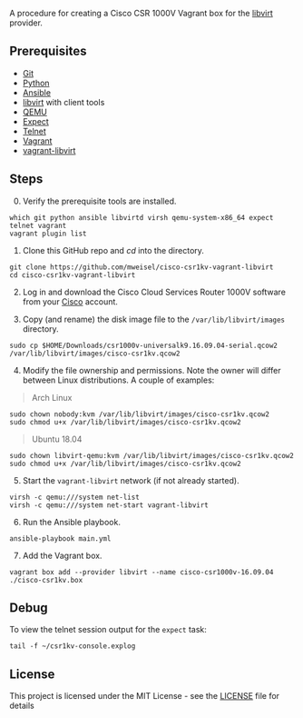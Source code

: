 A procedure for creating a Cisco CSR 1000V Vagrant box for the [libvirt](https://libvirt.org) provider.

## Prerequisites

  * [Git](https://git-scm.com)
  * [Python](https://www.python.org)
  * [Ansible](https://docs.ansible.com/ansible/latest/index.html)
  * [libvirt](https://libvirt.org) with client tools
  * [QEMU](https://www.qemu.org)
  * [Expect](https://en.wikipedia.org/wiki/Expect)
  * [Telnet](https://en.wikipedia.org/wiki/Telnet)
  * [Vagrant](https://www.vagrantup.com)
  * [vagrant-libvirt](https://github.com/vagrant-libvirt/vagrant-libvirt)

## Steps

0. Verify the prerequisite tools are installed.

```
which git python ansible libvirtd virsh qemu-system-x86_64 expect telnet vagrant
vagrant plugin list
```

1. Clone this GitHub repo and _cd_ into the directory.

```
git clone https://github.com/mweisel/cisco-csr1kv-vagrant-libvirt
cd cisco-csr1kv-vagrant-libvirt
```

2. Log in and download the Cisco Cloud Services Router 1000V software from your [Cisco](https://software.cisco.com/download/home/284364978/type) account.

3. Copy (and rename) the disk image file to the `/var/lib/libvirt/images` directory.

```
sudo cp $HOME/Downloads/csr1000v-universalk9.16.09.04-serial.qcow2 /var/lib/libvirt/images/cisco-csr1kv.qcow2
```

4. Modify the file ownership and permissions. Note the owner will differ between Linux distributions. A couple of examples:

> Arch Linux
```
sudo chown nobody:kvm /var/lib/libvirt/images/cisco-csr1kv.qcow2
sudo chmod u+x /var/lib/libvirt/images/cisco-csr1kv.qcow2
```

> Ubuntu 18.04
```
sudo chown libvirt-qemu:kvm /var/lib/libvirt/images/cisco-csr1kv.qcow2
sudo chmod u+x /var/lib/libvirt/images/cisco-csr1kv.qcow2
```

5. Start the `vagrant-libvirt` network (if not already started).

```
virsh -c qemu:///system net-list
virsh -c qemu:///system net-start vagrant-libvirt
```

6. Run the Ansible playbook. 

```
ansible-playbook main.yml
```

7. Add the Vagrant box. 

```
vagrant box add --provider libvirt --name cisco-csr1000v-16.09.04 ./cisco-csr1kv.box
```

## Debug

To view the telnet session output for the `expect` task:

```
tail -f ~/csr1kv-console.explog
```

## License

This project is licensed under the MIT License - see the [LICENSE](LICENSE) file for details

